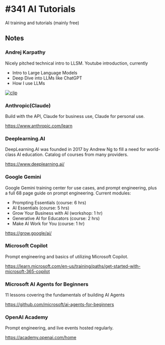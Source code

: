 # #341 AI Tutorials

AI training and tutorials (mainly free)

## Notes

### Andrej Karpathy

Nicely pitched technical intro to LLSM. Youtube introduction, currently

* Intro to Large Language Models
* Deep Dive into LLMs like ChatGPT
* How I use LLMs

[![clip](https://img.youtube.com/vi/zjkBMFhNj_g/0.jpg)](https://www.youtube.com/watch?v=zjkBMFhNj_g&list=PLAqhIrjkxbuW9U8-vZ_s_cjKPT_FqRStI&index=1)

### Anthropic(Claude)

Build with the API, Claude for business use, Claude for personal use.

<https://www.anthropic.com/learn>

### Deeplearning.AI

DeepLearning.AI was founded in 2017 by Andrew Ng to fill a need for world-class AI education. Catalog of courses from many providers.

<https://www.deeplearning.ai/>

### Google Gemini

Google Gemini training center for use cases, and prompt engineering, plus a full 68 page guide on prompt engineering. Current modules:

* Prompting Essentials (course: 6 hrs)
* AI Essentials (course: 5 hrs)
* Grow Your Business with AI (workshop: 1 hr)
* Generative AI for Educators (course: 2 hrs)
* Make AI Work for You (course: 1 hr)

<https://grow.google/ai/>

### Microsoft Copilot

Prompt engineering and basics of utilizing Microsoft Copilot.

<https://learn.microsoft.com/en-us/training/paths/get-started-with-microsoft-365-copilot>

### Microsoft AI Agents for Beginners

11 lessons covering the fundamentals of building AI Agents

<https://github.com/microsoft/ai-agents-for-beginners>

### OpenAI Academy

Prompt engineering, and live events hosted regularly.

<https://academy.openai.com/home>
